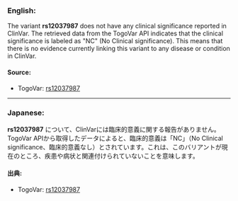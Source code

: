 ### English:
The variant **rs12037987** does not have any clinical significance reported in ClinVar. The retrieved data from the TogoVar API indicates that the clinical significance is labeled as "NC" (No Clinical significance). This means that there is no evidence currently linking this variant to any disease or condition in ClinVar.

#### Source:
- TogoVar: [rs12037987](https://togovar.org/variant/tgv2831701)

---

### Japanese:
**rs12037987** について、ClinVarには臨床的意義に関する報告がありません。TogoVar APIから取得したデータによると、臨床的意義は「NC」（No Clinical significance、臨床的意義なし）とされています。これは、このバリアントが現在のところ、疾患や病状と関連付けられていないことを意味します。

#### 出典:
- TogoVar: [rs12037987](https://togovar.org/variant/tgv2831701)